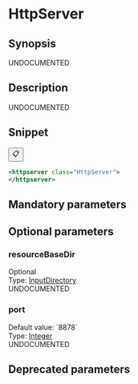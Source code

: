 <h1 class="module">HttpServer</h1>

## Synopsis

UNDOCUMENTED

## Description

UNDOCUMENTED

## Snippet



<button class="copy-code-button" title="Copy to clipboard" onclick="copy_code(this)">📋</button>
```xml
<httpserver class="HttpServer">
</httpserver>
```

## Mandatory parameters

## Optional parameters

<h3 id="resourceBaseDir" class="param">resourceBaseDir</h3>

<div class="param-level param-level-optional">Optional
</div>
<div class="param-type">Type: <a href="../converter/fr.inra.maiage.bibliome.util.files.InputDirectory" class="converter">InputDirectory</a>
</div>
UNDOCUMENTED

<h3 id="port" class="param">port</h3>

<div class="param-level param-level-default-value">Default value: `8878`
</div>
<div class="param-type">Type: <a href="../converter/java.lang.Integer" class="converter">Integer</a>
</div>
UNDOCUMENTED

## Deprecated parameters

